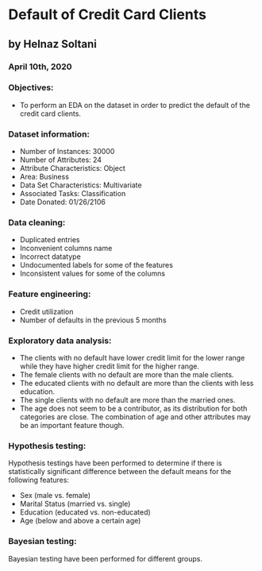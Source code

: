 # Default of Credit Card Clients
## by Helnaz Soltani
### April 10th, 2020


### Objectives:
- To perform an EDA on the dataset in order to predict the default of the credit card clients.

### Dataset information:
- Number of Instances: 30000
- Number of Attributes: 24
- Attribute Characteristics: Object
- Area: Business
- Data Set Characteristics: Multivariate
- Associated Tasks: Classification
- Date Donated: 01/26/2106

### Data cleaning:
- Duplicated entries
- Inconvenient columns name
- Incorrect datatype
- Undocumented labels for some of the features
- Inconsistent values for some of the columns

### Feature engineering:
- Credit utilization
- Number of defaults in the previous 5 months

### Exploratory data analysis:
- The clients with no default have lower credit limit for the lower range while they have higher credit limit for the higher range.
- The female clients with no default are more than the male clients.
- The educated clients with no default are more than the clients with less education.
- The single clients with no default are more than the married ones.
- The age does not seem to be a contributor, as its distribution for both categories are close. The combination of age and other attributes may be an important feature though.

### Hypothesis testing:
Hypothesis testings have been performed to determine if there is statistically significant difference between the default means for the following features:
- Sex (male vs. female)
- Marital Status (married vs. single)
- Education (educated vs. non-educated)
- Age (below and above a certain age)

### Bayesian testing:
Bayesian testing have been performed for different groups.
